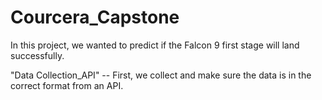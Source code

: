 # Courcera_Capstone
In this project, we wanted to predict if the Falcon 9 first stage will land successfully.

"Data Collection_API" -- First, we collect and make sure the data is in the correct format from an API.

